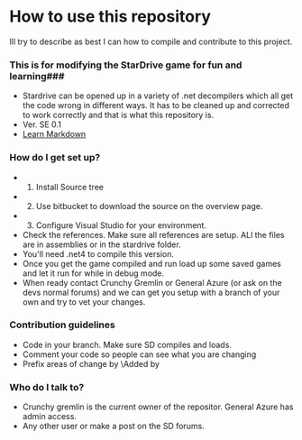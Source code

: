 # How to use this repository #

Ill try to describe as best I can how to compile and contribute to this project.

### This is for modifying the StarDrive game for fun and learning###

* Stardrive can be opened up in a variety of .net decompilers which all get the code wrong in different ways. It has to be cleaned up and corrected to work correctly and that is what this repository is.
* Ver. SE 0.1
* [Learn Markdown](https://bitbucket.org/tutorials/markdowndemo)

### How do I get set up? ###

* 1. Install Source tree
* 2. Use bitbucket to download the source on the overview page.
* 3. Configure Visual Studio for your environment.
* Check the references. Make sure all references are setup. ALl the files are in assemblies or in the stardrive folder.
* You'll need .net4 to compile this version.
* Once you get the game compiled and run load up some saved games and let it run for while in debug mode.
* When ready contact Crunchy Gremlin or General Azure (or ask on the devs normal forums) and we can get you setup with a branch of your own and try to vet your changes.

### Contribution guidelines ###

* Code in your branch. Make sure SD compiles and loads.
* Comment your code so people can see what you are changing
* Prefix areas of change by \\Added by <your Alias> <whatever changes>

### Who do I talk to? ###

* Crunchy gremlin is the current owner of the repositor. General Azure has admin access.
* Any other user or make a post on the SD forums.